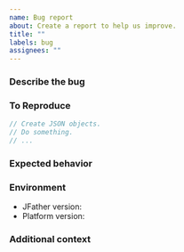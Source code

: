 ```yaml
---
name: Bug report
about: Create a report to help us improve.
title: ""
labels: bug
assignees: ""
---
```


### Describe the bug

<!-- A clear and concise description of what the bug is. -->

### To Reproduce

<!-- Please include a minimal reproduction case. Otherwise, include any
     information about how you're using JFather. -->

```javascript
// Create JSON objects.
// Do something.
// ...
```

### Expected behavior

<!-- A clear and concise description of what you expected to happen. -->

### Environment

- JFather version<!-- e.g. 0.4.0 -->:
- Platform version<!-- e.g. Chrome 131.0.6778.139, Node v22.12.0 -->:

### Additional context

<!-- Add any other context about the problem here. -->
